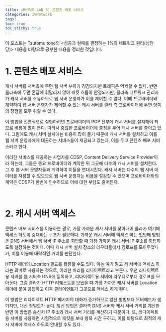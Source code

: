 ```yaml
---
title: 서버측의 LAN 5) 콘텐츠 배포 서비스
categories: 1%Network
tags: 
toc: true
toc_sticky: true
---
```


이 포스트는 Tsutomu tone의 <성공과 실패를 결정하는 1%의 네트워크 원리(성안당)> 내용을 바탕으로 공부한 내용을 정리한 것입니다. 

# **1. 콘텐츠 배포 서비스**

캐시 서버를 서버측에 두면 웹 서버 부하가 경감되지만 트래픽은 억제할 수 없다. 반면 클라측에 두면 혼잡에 휘말리지 않아 패킷 흐름이 안정되지만, 클라측 네트워크 관리자가 캐시 서버를 소유하므로 웹 서버 운영자가 이를 제어할 수 없다. 이때 프로바이더와 계약하여 웹 서버 운영자가 제어할 수 있는 캐시 서버를 클라 측 프로바이더에 두면 양쪽의 장점을 모두 취할 수 있다. 

이 방법을 전면적으로 실현하려면 프로바이더의 POP 전부에 캐시 서버를 설치해야 되므로 비용이 많이 든다. 따라서 중요한 프로바이더에 중점을 두어 캐시 서버를 줄이고 있다. 그럼에도 캐시 서버 설치에는 비용이 많이 들기 때문에 캐시 서버를 설치하고 이를 웹 서버 운영자에게 대출하는 서비스들이 제공되고 있는데, 이를 두고 콘텐츠 배포 서비스라고 한다. 

이러한 서비스를 제공하는 사업자를 CDSP, Content Delivery Service Provider이라 하는데, 그들은 중요 프로바이더와 계약한 뒤 그곳에 다수의 캐시 서버를 설치한다. 그 후 웹 서버 운영자들과 계약하여 이들을 연대시킨다. 캐시 서버는 다수의 웹 서버 데이터를 저장할 수 있으므로 웹 서버 운영자는 비용을 절감할 수 있으며 프로바이더와의 계약은 CDSP가 한번에 인수하므로 이에 대한 부담도 줄어든다.

<br/>

# **2. 캐시 서버 액세스**

콘텐츠 배포 서비스를 이용하는 경우, 가장 가까운 캐시 서버를 찾아내어 클라가 여기에 엑세스 하도록 중재하는 구조가 필요하다. 가까운 캐시 서버에 액세스 하는 첫번째 방법은 DNS 서버에서 웹 서버 IP 주소를 회답할 때 가장 가까운 캐시 서버 IP 주소를 회답하도록 설정하는 것이다. 이때 캐시 서버 설치 장소의 라우터들에서 경로표를 모아두었다가, 이를 이용해 대략적인 거리를 판단한다.

HTTP 헤더의 Location 필드를 활용할 수도 있다. 이는 여기 말고 저 서버에 액세스 하라는 의미로 사용하는 것으로, 이러한 처리를 리다이렉트라고 부른다. 우선 리다이렉트용 서버를 웹 서버측 DNS에 등록하고, 리다이렉트용 서버에 라우터로부터 경로표를 모아둔다. 그럼 클라가 HTTP 리퀘스트를 보냈을 때 가장 가까운 캐시 서버를 Location 헤더에 붙여 응답하고 이후 클라이언트가 그곳으로 액세스 하게 된다. 

이 방법은 리다이렉트 HTTP 메시지의 대화가 증가하므로 앞선 방법보다 오버헤드가 생기지만, 대신 정밀도가 높다. 앞선 방법은 클라측 DNS 서버와 캐시 서버 거리를 계산한 반면 이 방법은 송신처 IP 주소와 캐시 서버 거리를 계산하기 때문이다. 또, 리다이렉트용 서버를 사용하면 시험적으로 패킷을 보내 왕복 시간 구하고, 이를 바탕으로 최적의 캐시 서버에 액세스 하도록 안내할 수도 있다. 
